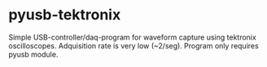 # pyusb-tektronix
Simple USB-controller/daq-program for waveform capture using tektronix oscilloscopes.
Adquisition rate is very low (~2/seg).
Program only requires pyusb module.
